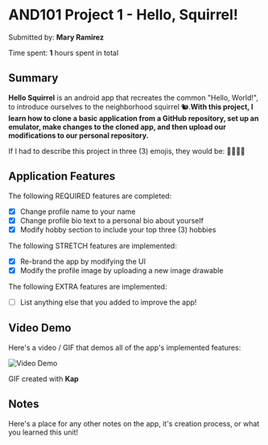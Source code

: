 # AND101 Project 1 - Hello, Squirrel!

Submitted by: **Mary Ramirez**

Time spent: **1** hours spent in total

## Summary

**Hello Squirrel** is an android app that recreates the common "Hello, World!", to introduce ourselves to the neighborhood squirrel 🐿.**With this project, I learn how to clone a basic application from a GitHub repository, set up an emulator, make changes to the cloned app, and then upload our modifications to our personal repository.**

If I had to describe this project in three (3) emojis, they would be: **👩‍💻💡🚀**

## Application Features

<!-- (This is a comment) Please be sure to change the [ ] to [x] for any features you completed.  If a feature is not checked [x], you might miss the points for that item! -->

The following REQUIRED features are completed:

- [X] Change profile name to your name
- [X] Change profile bio text to a personal bio about yourself
- [X] Modify hobby section to include your top three (3) hobbies

The following STRETCH features are implemented:

- [X] Re-brand the app by modifying the UI
- [X] Modify the profile image by uploading a new image drawable

The following EXTRA features are implemented:

- [ ] List anything else that you added to improve the app!

## Video Demo

Here's a video / GIF that demos all of the app's implemented features:

<img src='project1.gif' title='Video Demo' width='' alt='Video Demo' />

GIF created with **Kap**

<!-- Recommended tools:
- [Kap](https://getkap.co/) for macOS
- [ScreenToGif](https://www.screentogif.com/) for Windows
- [peek](https://github.com/phw/peek) for Linux. -->

## Notes

Here's a place for any other notes on the app, it's creation process, or what you learned this unit!
